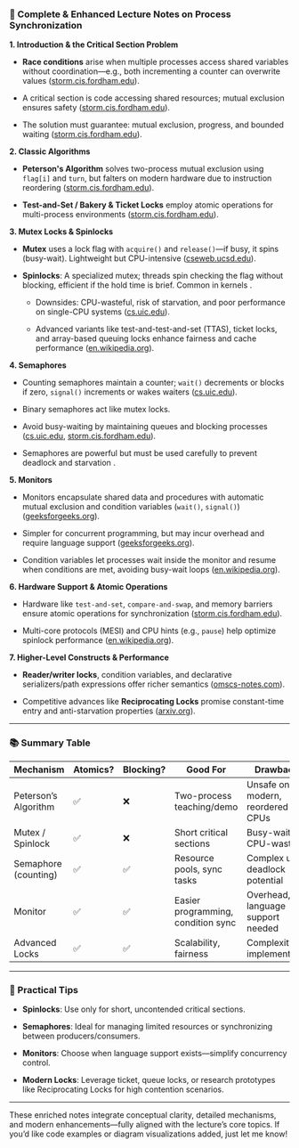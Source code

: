 ### 📝 Complete & Enhanced Lecture Notes on Process Synchronization

**1. Introduction & the Critical Section Problem**

- **Race conditions** arise when multiple processes access shared variables without coordination—e.g., both incrementing a counter can overwrite values ([storm.cis.fordham.edu](https://storm.cis.fordham.edu/harazduk/OS/Lectures/CISC-3595-L6-ch6.pdf?utm_source=chatgpt.com "[PDF] Chapter 6: Process Synchronization")).
    
- A critical section is code accessing shared resources; mutual exclusion ensures safety ([storm.cis.fordham.edu](https://storm.cis.fordham.edu/harazduk/OS/Lectures/CISC-3595-L6-ch6.pdf?utm_source=chatgpt.com "[PDF] Chapter 6: Process Synchronization")).
    
- The solution must guarantee: mutual exclusion, progress, and bounded waiting ([storm.cis.fordham.edu](https://storm.cis.fordham.edu/harazduk/OS/Lectures/CISC-3595-L6-ch6.pdf?utm_source=chatgpt.com "[PDF] Chapter 6: Process Synchronization")).
    

**2. Classic Algorithms**

- **Peterson's Algorithm** solves two-process mutual exclusion using `flag[i]` and `turn`, but falters on modern hardware due to instruction reordering ([storm.cis.fordham.edu](https://storm.cis.fordham.edu/harazduk/OS/Lectures/CISC-3595-L6-ch6.pdf?utm_source=chatgpt.com "[PDF] Chapter 6: Process Synchronization")).
    
- **Test-and-Set / Bakery & Ticket Locks** employ atomic operations for multi-process environments ([storm.cis.fordham.edu](https://storm.cis.fordham.edu/harazduk/OS/Lectures/CISC-3595-L6-ch6.pdf?utm_source=chatgpt.com "[PDF] Chapter 6: Process Synchronization")).
    

**3. Mutex Locks & Spinlocks**

- **Mutex** uses a lock flag with `acquire()` and `release()`—if busy, it spins (busy-wait). Lightweight but CPU-intensive ([cseweb.ucsd.edu](https://cseweb.ucsd.edu/classes/fa06/cse120/lectures/120-fa06-l5.pdf?utm_source=chatgpt.com "[PDF] Lecture 5: Synchronization w/Locks")).
    
- **Spinlocks**: A specialized mutex; threads spin checking the flag without blocking, efficient if the hold time is brief. Common in kernels .
    
    - Downsides: CPU-wasteful, risk of starvation, and poor performance on single-CPU systems ([cs.uic.edu](https://www.cs.uic.edu/~jbell/CourseNotes/OperatingSystems/5_Synchronization.html?utm_source=chatgpt.com "Operating Systems: Process Synchronization")).
        
    - Advanced variants like test-and-test-and-set (TTAS), ticket locks, and array-based queuing locks enhance fairness and cache performance ([en.wikipedia.org](https://en.wikipedia.org/wiki/Spinlock?utm_source=chatgpt.com "Spinlock")).
        

**4. Semaphores**

- Counting semaphores maintain a counter; `wait()` decrements or blocks if zero, `signal()` increments or wakes waiters ([cs.uic.edu](https://www.cs.uic.edu/~jbell/CourseNotes/OperatingSystems/5_Synchronization.html?utm_source=chatgpt.com "Operating Systems: Process Synchronization")).
    
- Binary semaphores act like mutex locks.
    
- Avoid busy-waiting by maintaining queues and blocking processes ([cs.uic.edu](https://www.cs.uic.edu/~jbell/CourseNotes/OperatingSystems/5_Synchronization.html?utm_source=chatgpt.com "Operating Systems: Process Synchronization"), [storm.cis.fordham.edu](https://storm.cis.fordham.edu/harazduk/OS/Lectures/CISC-3595-L6-ch6.pdf?utm_source=chatgpt.com "[PDF] Chapter 6: Process Synchronization")).
    
- Semaphores are powerful but must be used carefully to prevent deadlock and starvation .
    

**5. Monitors**

- Monitors encapsulate shared data and procedures with automatic mutual exclusion and condition variables (`wait()`, `signal()`) ([geeksforgeeks.org](https://www.geeksforgeeks.org/operating-systems/monitors-in-process-synchronization/?utm_source=chatgpt.com "Monitors in Process Synchronization - GeeksforGeeks")).
    
- Simpler for concurrent programming, but may incur overhead and require language support ([geeksforgeeks.org](https://www.geeksforgeeks.org/operating-systems/monitors-in-process-synchronization/?utm_source=chatgpt.com "Monitors in Process Synchronization - GeeksforGeeks")).
    
- Condition variables let processes wait inside the monitor and resume when conditions are met, avoiding busy-wait loops ([en.wikipedia.org](https://en.wikipedia.org/wiki/Monitor_%28synchronization%29?utm_source=chatgpt.com "Monitor (synchronization)")).
    

**6. Hardware Support & Atomic Operations**

- Hardware like `test-and-set`, `compare-and-swap`, and memory barriers ensure atomic operations for synchronization ([storm.cis.fordham.edu](https://storm.cis.fordham.edu/harazduk/OS/Lectures/CISC-3595-L6-ch6.pdf?utm_source=chatgpt.com "[PDF] Chapter 6: Process Synchronization")).
    
- Multi-core protocols (MESI) and CPU hints (e.g., `pause`) help optimize spinlock performance ([en.wikipedia.org](https://en.wikipedia.org/wiki/Spinlock?utm_source=chatgpt.com "Spinlock")).
    

**7. Higher-Level Constructs & Performance**

- **Reader/writer locks**, condition variables, and declarative serializers/path expressions offer richer semantics ([omscs-notes.com](https://www.omscs-notes.com/operating-systems/synchronization-constructs/?utm_source=chatgpt.com "Synchronization Constructs - Operating Systems - OMSCS Notes")).
    
- Competitive advances like **Reciprocating Locks** promise constant-time entry and anti-starvation properties ([arxiv.org](https://arxiv.org/abs/2501.02380?utm_source=chatgpt.com "Reciprocating Locks")).
    

---

### 📚 Summary Table

|Mechanism|Atomics?|Blocking?|Good For|Drawbacks|
|---|---|---|---|---|
|Peterson’s Algorithm|✅|❌|Two-process teaching/demo|Unsafe on modern, reordered CPUs|
|Mutex / Spinlock|✅|❌|Short critical sections|Busy-wait, CPU-waste|
|Semaphore (counting)|✅|✅|Resource pools, sync tasks|Complex use, deadlock potential|
|Monitor|✅|✅|Easier programming, condition sync|Overhead, language support needed|
|Advanced Locks|✅|✅|Scalability, fairness|Complexity in implementation|

---

### 🎯 Practical Tips

- **Spinlocks**: Use only for short, uncontended critical sections.
    
- **Semaphores**: Ideal for managing limited resources or synchronizing between producers/consumers.
    
- **Monitors**: Choose when language support exists—simplify concurrency control.
    
- **Modern Locks**: Leverage ticket, queue locks, or research prototypes like Reciprocating Locks for high contention scenarios.
    

---

These enriched notes integrate conceptual clarity, detailed mechanisms, and modern enhancements—fully aligned with the lecture’s core topics. If you’d like code examples or diagram visualizations added, just let me know!